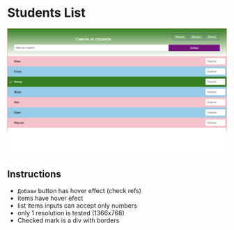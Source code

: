 # Students List

![image](../refs/desktop_chrome/student_list_full_page--1366x768.png)

## Instructions
- `Добави` button has hover effect (check refs)
- items have hover efect
- list items inputs can accept only numbers
- only 1 resolution is tested (1366x768)
- Checked mark is a div with borders